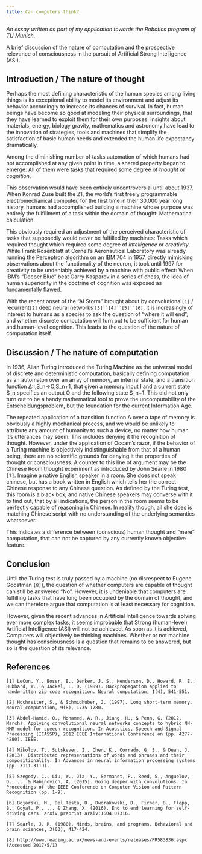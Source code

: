 ```yaml
---
title: Can computers think?
---
```


*An essay written as part of my application towards the Robotics program of TU Munich.*

A brief discussion of the nature of computation and the prospective relevance of consciousness in the pursuit of Artificial Strong Intelligence (ASI).

## Introduction / The nature of thought

Perhaps the most defining characteristic of the human species among living things is its exceptional ability to model its environment and adjust its behavior accordingly to increase its chances of survival. In fact, human beings have become so good at modeling their physical surroundings, that they have learned to exploit them for their own purposes. Insights about materials, energy, biology gravity, mathematics and astronomy have lead to the innovation of strategies, tools and machines that simplify the satisfaction of basic human needs and extended the human life expectancy dramatically.

Among the diminishing number of tasks automation of which humans had not accomplished at any given point in time, a shared property began to emerge: All of them were tasks that required some degree of _thought_ or _cognition_.

This observation would have been entirely uncontroversial until about 1937. When Konrad Zuse built the Z1, the world’s first freely programmable electromechanical computer, for the first time in their 30.000 year long history, humans had accomplished building a machine whose purpose was entirely the fulfillment of a task within the domain of thought: Mathematical calculation.

This obviously required an adjustment of the perceived characteristic of tasks that supposedly would never be fulfilled by machines: Tasks which required thought which required some degree of _intelligence_ or _creativity_.  While Frank Rosenblatt at Cornell’s Aeronautical Laboratory was already running the Perceptron algorithm on an IBM 704 in 1957, directly mimicking observations about the functionality of the neuron, it took until 1997 for creativity to be undeniably achieved by a machine with public effect: When IBM’s “Deeper Blue” beat Garry Kasparov in a series of chess, the idea of human superiority in the doctrine of cognition was exposed as fundamentally flawed.

With the recent onset of the “AI Storm” brought about by convolutional`[1]` / recurrent`[2]` deep neural networks `[3]``[4]``[5]``[6]`, it is increasingly of interest to humans as a species to ask the question of “where it will end”, and whether discrete computation will turn out to be sufficient for human and human-level cognition. This leads to the question of the nature of computation itself.

## Discussion / The nature of computation

In 1936, Allan Turing introduced the Turing Machine as the universal model of discrete and deterministic computation, basically defining computation as an automaton over an array of memory, an internal state, and a transition function Δ:I,S_n→O,S_n+1, that given a memory input I and a current state S_n specifies an output O and the following state S_n+1. This did not only turn out to be a handy mathematical tool to prove the uncomputability of the Entscheidungsproblem, but the foundation for the current Information Age.

The repeated application of a transition function Δ over a tape of memory is obviously a highly mechanical process, and we would be unlikely to attribute any amount of humanity to such a device, no matter how human it’s utterances may seem. This includes denying it the recognition of thought. However, under the application of Occam’s razor, if the behavior of a Turing machine is objectively indistinguishable from that of a human being, there are no scientific grounds for denying it the properties of thought or consciousness.
A counter to this line of argument may be the Chinese Room thought experiment as introduced by John Searle in 1980 `[7]`. Imagine a native English speaker in a room. She does not speak chinese, but has a book written in English which tells her the correct Chinese response to any Chinese question. As defined by the Turing test, this room is a black box, and native Chinese speakers may converse with it to find out, that by all indications, the person in the room seems to be perfectly capable of reasoning in Chinese. In reality though, all she does is matching Chinese script with no understanding of the underlying semantics whatsoever.

This indicates a difference between (conscious) human thought and “mere” computation, that can not be captured by any currently known objective feature.

## Conclusion

Until the Turing test is truly passed by a machine (no disrespect to Eugene Goostman `[8]`), the question of whether computers are capable of thought can still be answered “No”. However, it is undeniable that computers are fulfilling tasks that have long been occupied by the domain of thought, and we can therefore argue that computation is at least necessary for cognition.

However, given the recent advances in Artificial Intelligence towards solving ever more complex tasks, it seems improbable that Strong (human-level) Artificial Intelligence (ASI) will not be achieved. As soon as it is achieved, Computers will objectively be thinking machines. Whether or not machine thought has consciousness is a question that remains to be answered, but so is the question of its relevance.

## References

```
[1] LeCun, Y., Boser, B., Denker, J. S., Henderson, D., Howard, R. E., Hubbard, W., & Jackel, L. D. (1989). Backpropagation applied to handwritten zip code recognition. Neural computation, 1(4), 541-551.

[2] Hochreiter, S., & Schmidhuber, J. (1997). Long short-term memory. Neural computation, 9(8), 1735-1780.

[3] Abdel-Hamid, O., Mohamed, A. R., Jiang, H., & Penn, G. (2012, March). Applying convolutional neural networks concepts to hybrid NN-HMM model for speech recognition. In Acoustics, Speech and Signal Processing (ICASSP), 2012 IEEE International Conference on (pp. 4277-4280). IEEE.

[4] Mikolov, T., Sutskever, I., Chen, K., Corrado, G. S., & Dean, J. (2013). Distributed representations of words and phrases and their compositionality. In Advances in neural information processing systems (pp. 3111-3119).

[5] Szegedy, C., Liu, W., Jia, Y., Sermanet, P., Reed, S., Anguelov, D., ... & Rabinovich, A. (2015). Going deeper with convolutions. In Proceedings of the IEEE Conference on Computer Vision and Pattern Recognition (pp. 1-9).

[6] Bojarski, M., Del Testa, D., Dworakowski, D., Firner, B., Flepp, B., Goyal, P., ... & Zhang, X. (2016). End to end learning for self-driving cars. arXiv preprint arXiv:1604.07316.

[7] Searle, J. R. (1980). Minds, brains, and programs. Behavioral and brain sciences, 3(03), 417-424.

[8] http://www.reading.ac.uk/news-and-events/releases/PR583836.aspx (Accessed 2017/5/1)
```